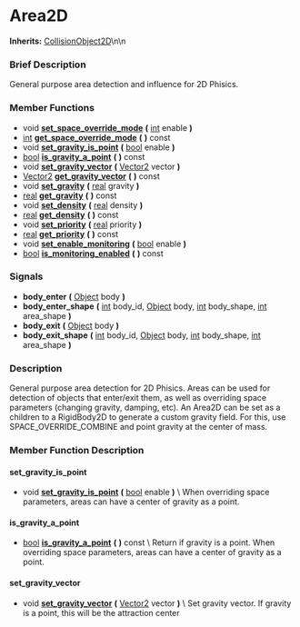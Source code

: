 #  Area2D  
**Inherits:** [CollisionObject2D](class_collisionobject2d)\\n\\n
###  Brief Description  
General purpose area detection and influence for 2D Phisics.

###  Member Functions 
  * void  **[set_space_override_mode](#set_space_override_mode)**  **(** [int](class_int) enable  **)**
  * [int](class_int)  **[get_space_override_mode](#get_space_override_mode)**  **(** **)** const
  * void  **[set_gravity_is_point](#set_gravity_is_point)**  **(** [bool](class_bool) enable  **)**
  * [bool](class_bool)  **[is_gravity_a_point](#is_gravity_a_point)**  **(** **)** const
  * void  **[set_gravity_vector](#set_gravity_vector)**  **(** [Vector2](class_vector2) vector  **)**
  * [Vector2](class_vector2)  **[get_gravity_vector](#get_gravity_vector)**  **(** **)** const
  * void  **[set_gravity](#set_gravity)**  **(** [real](class_real) gravity  **)**
  * [real](class_real)  **[get_gravity](#get_gravity)**  **(** **)** const
  * void  **[set_density](#set_density)**  **(** [real](class_real) density  **)**
  * [real](class_real)  **[get_density](#get_density)**  **(** **)** const
  * void  **[set_priority](#set_priority)**  **(** [real](class_real) priority  **)**
  * [real](class_real)  **[get_priority](#get_priority)**  **(** **)** const
  * void  **[set_enable_monitoring](#set_enable_monitoring)**  **(** [bool](class_bool) enable  **)**
  * [bool](class_bool)  **[is_monitoring_enabled](#is_monitoring_enabled)**  **(** **)** const

###  Signals  
  *  **body_enter**  **(** [Object](class_object) body  **)**
  *  **body_enter_shape**  **(** [int](class_int) body_id, [Object](class_object) body, [int](class_int) body_shape, [int](class_int) area_shape  **)**
  *  **body_exit**  **(** [Object](class_object) body  **)**
  *  **body_exit_shape**  **(** [int](class_int) body_id, [Object](class_object) body, [int](class_int) body_shape, [int](class_int) area_shape  **)**

###  Description  
General purpose area detection for 2D Phisics. Areas can be used for detection of objects that enter/exit them, as well as overriding space parameters (changing gravity, damping, etc). An Area2D can be set as a children to a RigidBody2D to generate a custom gravity field. For this, use SPACE_OVERRIDE_COMBINE and point gravity at the center of mass.

###  Member Function Description  

#### <a name="set_gravity_is_point">set_gravity_is_point</a>
  * void  **[set_gravity_is_point](#set_gravity_is_point)**  **(** [bool](class_bool) enable  **)**
\\
When overriding space parameters, areas can have a center of gravity as a point.

#### <a name="is_gravity_a_point">is_gravity_a_point</a>
  * [bool](class_bool)  **[is_gravity_a_point](#is_gravity_a_point)**  **(** **)** const
\\
Return if gravity is a point. When overriding space parameters, areas can have a center of gravity as a point.

#### <a name="set_gravity_vector">set_gravity_vector</a>
  * void  **[set_gravity_vector](#set_gravity_vector)**  **(** [Vector2](class_vector2) vector  **)**
\\
Set gravity vector. If gravity is a point, this will be the attraction center
